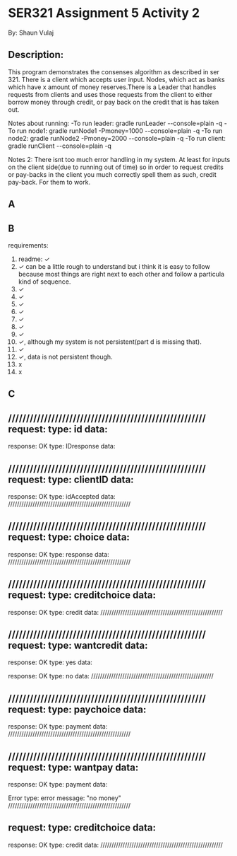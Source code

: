 # SER321 Assignment 5 Activity 2
By: Shaun Vulaj

## Description:
This program demonstrates the consenses algorithm as described in ser 321. There is a client which accepts user input. Nodes, which act as banks which have x amount of money reserves.There is a Leader that handles requests from clients and uses those requests from the client to either borrow money through credit, or pay back on the credit that is has taken out.

Notes about running:
-To run leader: gradle runLeader --console=plain -q
-To run node1: gradle runNode1 -Pmoney=1000 --console=plain -q
-To run node2: gradle runNode2 -Pmoney=2000 --console=plain -q
-To run client: gradle runClient --console=plain -q

Notes 2:
There isnt too much error handling in my system. At least for inputs on the client side(due to running out of time) so in order to request credits or pay-backs in the client you much correctly spell them as such,      credit     pay-back.
For them to work.



## A



## B
requirements:
1) readme: ✓
2) ✓ can be a little rough to understand but i think it is easy to follow because most things are right next to each other and follow a particula kind of sequence.
3) ✓
4) ✓
5) ✓
6) ✓
7) ✓
8) ✓
9) ✓
10) ✓, although my system is not persistent(part d is missing that).
11) ✓
12) ✓, data is not persistent though.
13) x
14) x


## C


///////////////////////////////////////////////////////
request:
type: id
data: <String>
-------------------------------------------
response:
OK
type: IDresponse
data: <String>



///////////////////////////////////////////////////////
request:
type: clientID
data: <String>
-------------------------------------------
response:
OK
type: idAccepted
data: <String>
///////////////////////////////////////////////////////


///////////////////////////////////////////////////////
request:
type: choice
data: <String>
-------------------------------------------
response:
OK
type: response
data: <String>
///////////////////////////////////////////////////////


///////////////////////////////////////////////////////
request:
type: creditchoice
data: <String>
-------------------------------------------
response:
OK
type: credit
data: <String>
///////////////////////////////////////////////////////



///////////////////////////////////////////////////////
request:
type: wantcredit
data: <String>
-------------------------------------------
response:
OK
type: yes
data: <String>

response:
OK
type: no
data: <String>
///////////////////////////////////////////////////////

///////////////////////////////////////////////////////
request:
type: paychoice
data: <String>
-------------------------------------------
response:
OK
type: payment
data: <String>
///////////////////////////////////////////////////////


///////////////////////////////////////////////////////
request:
type: wantpay
data: <String>
-------------------------------------------
response:
OK
type: payment
data: <String>

Error
type: error
message: <String> "no money"
///////////////////////////////////////////////////////

request:
type: creditchoice
data: <String>
-------------------------------------------
response:
OK
type: credit
data: <String>
///////////////////////////////////////////////////////











